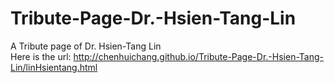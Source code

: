 # Tribute-Page-Dr.-Hsien-Tang-Lin
A Tribute page of Dr. Hsien-Tang Lin
<br>Here is the url: <a>http://chenhuichang.github.io/Tribute-Page-Dr.-Hsien-Tang-Lin/linHsientang.html<a>
